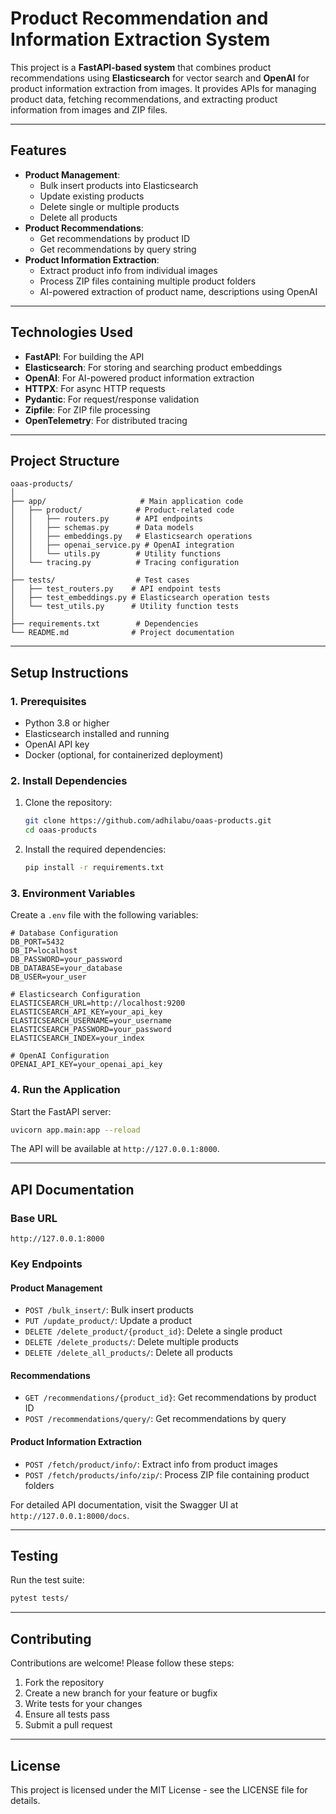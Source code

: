 # **Product Recommendation and Information Extraction System**

This project is a **FastAPI-based system** that combines product recommendations using **Elasticsearch** for vector search and **OpenAI** for product information extraction from images. It provides APIs for managing product data, fetching recommendations, and extracting product information from images and ZIP files.

---

## **Features**
- **Product Management**:
  - Bulk insert products into Elasticsearch
  - Update existing products
  - Delete single or multiple products
  - Delete all products
- **Product Recommendations**:
  - Get recommendations by product ID
  - Get recommendations by query string
- **Product Information Extraction**:
  - Extract product info from individual images
  - Process ZIP files containing multiple product folders
  - AI-powered extraction of product name, descriptions using OpenAI

---

## **Technologies Used**
- **FastAPI**: For building the API
- **Elasticsearch**: For storing and searching product embeddings
- **OpenAI**: For AI-powered product information extraction
- **HTTPX**: For async HTTP requests
- **Pydantic**: For request/response validation
- **Zipfile**: For ZIP file processing
- **OpenTelemetry**: For distributed tracing

---

## **Project Structure**
```
oaas-products/
│
├── app/                     # Main application code
│   ├── product/            # Product-related code
│   │   ├── routers.py      # API endpoints
│   │   ├── schemas.py      # Data models
│   │   ├── embeddings.py   # Elasticsearch operations
│   │   ├── openai_service.py # OpenAI integration
│   │   └── utils.py        # Utility functions
│   └── tracing.py          # Tracing configuration
│
├── tests/                  # Test cases
│   ├── test_routers.py    # API endpoint tests
│   ├── test_embeddings.py # Elasticsearch operation tests
│   └── test_utils.py      # Utility function tests
│
├── requirements.txt        # Dependencies
└── README.md              # Project documentation
```

---

## **Setup Instructions**

### **1. Prerequisites**
- Python 3.8 or higher
- Elasticsearch installed and running
- OpenAI API key
- Docker (optional, for containerized deployment)

### **2. Install Dependencies**
1. Clone the repository:
   ```bash
   git clone https://github.com/adhilabu/oaas-products.git
   cd oaas-products
   ```
2. Install the required dependencies:
   ```bash
   pip install -r requirements.txt
   ```

### **3. Environment Variables**
Create a `.env` file with the following variables:
```env
# Database Configuration
DB_PORT=5432
DB_IP=localhost
DB_PASSWORD=your_password
DB_DATABASE=your_database
DB_USER=your_user

# Elasticsearch Configuration
ELASTICSEARCH_URL=http://localhost:9200
ELASTICSEARCH_API_KEY=your_api_key
ELASTICSEARCH_USERNAME=your_username
ELASTICSEARCH_PASSWORD=your_password
ELASTICSEARCH_INDEX=your_index

# OpenAI Configuration
OPENAI_API_KEY=your_openai_api_key
```

### **4. Run the Application**
Start the FastAPI server:
```bash
uvicorn app.main:app --reload
```
The API will be available at `http://127.0.0.1:8000`.

---

## **API Documentation**

### **Base URL**
```
http://127.0.0.1:8000
```

### **Key Endpoints**

#### Product Management
- `POST /bulk_insert/`: Bulk insert products
- `PUT /update_product/`: Update a product
- `DELETE /delete_product/{product_id}`: Delete a single product
- `DELETE /delete_products/`: Delete multiple products
- `DELETE /delete_all_products/`: Delete all products

#### Recommendations
- `GET /recommendations/{product_id}`: Get recommendations by product ID
- `POST /recommendations/query/`: Get recommendations by query

#### Product Information Extraction
- `POST /fetch/product/info/`: Extract info from product images
- `POST /fetch/products/info/zip/`: Process ZIP file containing product folders

For detailed API documentation, visit the Swagger UI at `http://127.0.0.1:8000/docs`.

---

## **Testing**
Run the test suite:
```bash
pytest tests/
```

---

## **Contributing**
Contributions are welcome! Please follow these steps:
1. Fork the repository
2. Create a new branch for your feature or bugfix
3. Write tests for your changes
4. Ensure all tests pass
5. Submit a pull request

---

## **License**
This project is licensed under the MIT License - see the LICENSE file for details. 
